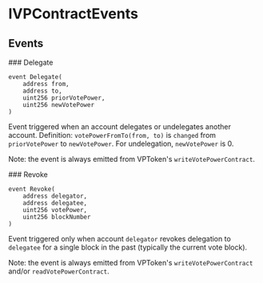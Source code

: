 # IVPContractEvents

<div class="api-node-type" markdown>

## Events

<div class="api-node" markdown>
### Delegate

```solidity
event Delegate(
    address from,
    address to,
    uint256 priorVotePower,
    uint256 newVotePower
)
```

Event triggered when an account delegates or undelegates another account. 
Definition: `votePowerFromTo(from, to)` is `changed` from `priorVotePower` to `newVotePower`.
For undelegation, `newVotePower` is 0.

Note: the event is always emitted from VPToken's `writeVotePowerContract`.

</div>
<div class="api-node" markdown>
### Revoke

```solidity
event Revoke(
    address delegator,
    address delegatee,
    uint256 votePower,
    uint256 blockNumber
)
```

Event triggered only when account `delegator` revokes delegation to `delegatee`
for a single block in the past (typically the current vote block).

Note: the event is always emitted from VPToken's `writeVotePowerContract` and/or `readVotePowerContract`.

</div>
</div>

